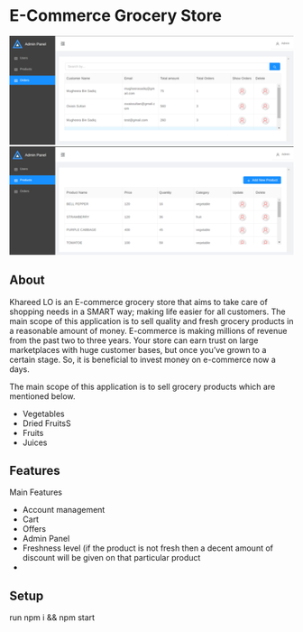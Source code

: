 # E-Commerce Grocery Store

<img src = "./public/orders.png">
<img src = "./public/products.png">

## About

Khareed LO is an E-commerce grocery store that aims to take care of shopping needs in a SMART way; making life easier for all customers. The main scope of this application is to sell quality and fresh grocery products in a reasonable amount of money. E-commerce is making millions of revenue from the past two to three years. Your store can earn trust on large marketplaces with huge customer bases, but once you’ve grown to a certain stage. So, it is beneficial to invest money on e-commerce now a days.

The main scope of this application is to sell grocery products which are mentioned below.

<ul>
   <li>Vegetables</li>
   <li>Dried FruitsS</li>
   <li>Fruits</li>
   <li>Juices</li>
</ul>

## Features

Main Features

<ul>
   <li>Account management</li>
   <li>Cart</li>
   <li>Offers</li>
   <li>Admin Panel</li>
   <li>Freshness level (if the product is not fresh then a decent amount of discount will be given on that particular product<li/>
</ul>

## Setup

run npm i && npm start

